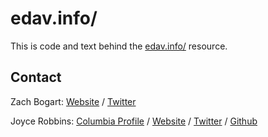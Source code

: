 # edav.info/

This is code and text behind the [edav.info/](https://jtr13.github.io/EDAV/) resource.

## Contact

Zach Bogart: [Website](https://zachbogart.com/) / [Twitter](https://twitter.com/zachbogart)

Joyce Robbins: [Columbia Profile](http://stat.columbia.edu/department-directory/name/joyce-robbins/) / [Website](http://www.joyce-robbins.com/) / [Twitter](https://twitter.com/jtrnyc) / [Github](https://github.com/jtr13)
